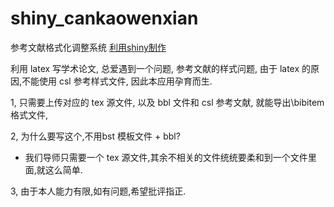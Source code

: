 # shiny_cankaowenxian
参考文献格式化调整系统 [利用shiny制作](https://zoushucai.shinyapps.io/shiny_cankaowenxian/)

利用 latex 写学术论文, 总爱遇到一个问题, 参考文献的样式问题, 由于 latex 的原因,不能使用 csl 参考样式文件, 因此本应用孕育而生.

1, 只需要上传对应的 tex 源文件, 以及 bbl 文件和 csl 参考文献, 就能导出\bibitem 格式文件, 

2, 为什么要写这个,不用bst 模板文件 + bbl?

+ 我们导师只需要一个 tex 源文件,其余不相关的文件统统要柔和到一个文件里面,就这么简单.

3, 由于本人能力有限,如有问题,希望批评指正.
